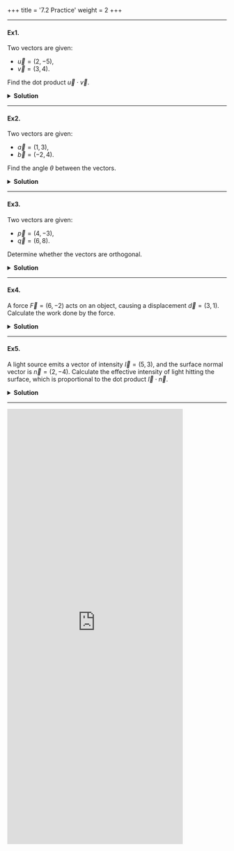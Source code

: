 +++
title = '7.2 Practice'
weight = 2
+++

---



#### Ex1.
Two vectors are given:
- $\vec{u} = (2, -5)$,
- $\vec{v} = (3, 4)$.

Find the dot product $\vec{u} \cdot \vec{v}$.

<details>
  <summary>
    <strong id="solution-title">Solution</strong>
  </summary>

The formula for the dot product is:
$$
\vec{u} \cdot \vec{v} = u_x v_x + u_y v_y.
$$

Substitute the components:
$$
\vec{u} \cdot \vec{v} = (2)(3) + (-5)(4) = 6 - 20 = -14.
$$

**Answer**:  
The dot product is $ \boxed{-14} $.

</details>

---

#### Ex2.
Two vectors are given:
- $\vec{a} = (1, 3)$,
- $\vec{b} = (-2, 4)$.

Find the angle $\theta$ between the vectors.

<details>
  <summary>
    <strong id="solution-title">Solution</strong>
  </summary>

The formula for the angle between two vectors is:
$$
\cos\theta = \frac{\vec{a} \cdot \vec{b}}{|\vec{a}| |\vec{b}|}.
$$

1. Compute the dot product:
   $$
   \vec{a} \cdot \vec{b} = (1)(-2) + (3)(4) = -2 + 12 = 10.
   $$

2. Compute the magnitudes:
   $$
   |\vec{a}| = \sqrt{(1)^2 + (3)^2} = \sqrt{1 + 9} = \sqrt{10},
   $$
   $$
   |\vec{b}| = \sqrt{(-2)^2 + (4)^2} = \sqrt{4 + 16} = \sqrt{20}.
   $$

3. Substitute into the formula:
   $$
   \cos\theta = \frac{\vec{a} \cdot \vec{b}}{|\vec{a}| |\vec{b}|} = \frac{10}{\sqrt{10} \cdot \sqrt{20}} = \frac{10}{\sqrt{200}} = \frac{10}{10\sqrt{2}} = \frac{1}{\sqrt{2}}.
   $$

4. Solve for $\theta$:
   $$
   \theta = \cos^{-1}\left(\frac{1}{\sqrt{2}}\right) = 45^\circ.
   $$

**Answer**:  
The angle between the vectors is $ \boxed{45^\circ} $.

</details>

---

#### Ex3.
Two vectors are given:
- $\vec{p} = (4, -3)$,
- $\vec{q} = (6, 8)$.

Determine whether the vectors are orthogonal.

<details>
  <summary>
    <strong id="solution-title">Solution</strong>
  </summary>

Two vectors are orthogonal if their dot product is zero:
$$
\vec{p} \cdot \vec{q} = p_x q_x + p_y q_y.
$$

Substitute the components:
$$
\vec{p} \cdot \vec{q} = (4)(6) + (-3)(8) = 24 - 24 = 0.
$$

Since the dot product is zero, the vectors are orthogonal.

**Answer**:  
The vectors are $ \boxed{\text{orthogonal}} $.

</details>

---

#### Ex4.
A force $\vec{F} = (6, -2)$ acts on an object, causing a displacement $\vec{d} = (3, 1)$. Calculate the work done by the force.

<details>
  <summary>
    <strong id="solution-title">Solution</strong>
  </summary>

The formula for work is:
$$
W = \vec{F} \cdot \vec{d}.
$$

Compute the dot product:
$$
W = (6)(3) + (-2)(1) = 18 - 2 = 16.
$$

**Answer**:  
The work done is $ \boxed{16 \, \text{J}} $.

</details>

---

#### Ex5.
A light source emits a vector of intensity $\vec{I} = (5, 3)$, and the surface normal vector is $\vec{n} = (2, -4)$. Calculate the effective intensity of light hitting the surface, which is proportional to the dot product $\vec{I} \cdot \vec{n}$.

<details>
  <summary>
    <strong id="solution-title">Solution</strong>
  </summary>

The effective intensity is proportional to the dot product:
$$
\vec{I} \cdot \vec{n} = I_x n_x + I_y n_y.
$$

Substitute the components:
$$
\vec{I} \cdot \vec{n} = (5)(2) + (3)(-4) = 10 - 12 = -2.
$$

The negative sign indicates that the light is not directly aligned with the surface normal.

**Answer**:  
The effective intensity is $ \boxed{-2} $.

</details>

---


<iframe src="https://script.google.com/macros/s/AKfycbw3qgS1OpdVyZpbd-pwFhVh8KLBlIIFC2M3HqmXaoOHzkfEtKbOhYo0zYsoRzaf-cWM2w/exec" width="80%" height="1000px" frameborder="0" marginheight="0" marginwidth="0">Loading...</iframe>
